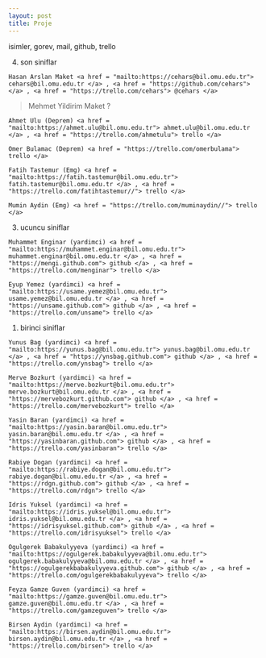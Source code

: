 ```yaml
---
layout: post
title: Proje
---
```

isimler, gorev, mail, github, trello
>
4. son siniflar
>
    Hasan Arslan Maket <a href = "mailto:https://cehars@bil.omu.edu.tr"> cehars@bil.omu.edu.tr </a> , <a href = "https://github.com/cehars">  </a> , <a href = "https://trello.com/cehars"> @cehars </a>
>    Mehmet Yildirim Maket ?

    Ahmet Ulu (Deprem) <a href = "mailto:https://ahmet.ulu@bil.omu.edu.tr"> ahmet.ulu@bil.omu.edu.tr </a> , <a href = "https://trello.com/ahmetulu"> trello </a>

    Omer Bulamac (Deprem) <a href = "https://trello.com/omerbulama"> trello </a>

    Fatih Tastemur (Emg) <a href = "mailto:https://fatih.tastemur@bil.omu.edu.tr"> fatih.tastemur@bil.omu.edu.tr </a> , <a href = "https://trello.com/fatihtastemur//"> trello </a>

    Mumin Aydin (Emg) <a href = "https://trello.com/muminaydin//"> trello </a>
3. ucuncu siniflar
>
    Muhammet Enginar (yardimci) <a href = "mailto:https://muhammet.enginar@bil.omu.edu.tr"> muhammet.enginar@bil.omu.edu.tr </a> , <a href = "https://mengi.github.com"> github </a> , <a href = "https://trello.com/menginar"> trello </a>
    
    Eyup Yemez (yardimci) <a href = "mailto:https://usame.yemez@bil.omu.edu.tr"> usame.yemez@bil.omu.edu.tr </a> , <a href = "https://unsame.github.com"> github </a> , <a href = "https://trello.com/unsame"> trello </a>
1. birinci siniflar
>
    Yunus Bag (yardimci) <a href = "mailto:https://yunus.bag@bil.omu.edu.tr"> yunus.bag@bil.omu.edu.tr </a> , <a href = "https://ynsbag.github.com"> github </a> , <a href = "https://trello.com/ynsbag"> trello </a>

    Merve Bozkurt (yardimci) <a href = "mailto:https://merve.bozkurt@bil.omu.edu.tr"> merve.bozkurt@bil.omu.edu.tr </a> , <a href = "https://mervebozkurt.github.com"> github </a> , <a href = "https://trello.com/mervebozkurt"> trello </a>

    Yasin Baran (yardimci) <a href = "mailto:https://yasin.baran@bil.omu.edu.tr"> yasin.baran@bil.omu.edu.tr </a> , <a href = "https://yasinbaran.github.com"> github </a> , <a href = "https://trello.com/yasinbaran"> trello </a>

    Rabiye Dogan (yardimci) <a href = "mailto:https://rabiye.dogan@bil.omu.edu.tr"> rabiye.dogan@bil.omu.edu.tr </a> , <a href = "https://rdgn.github.com"> github </a> , <a href = "https://trello.com/rdgn"> trello </a>

    Idris Yuksel (yardimci) <a href = "mailto:https://idris.yuksel@bil.omu.edu.tr"> idris.yuksel@bil.omu.edu.tr </a> , <a href = "https://idrisyuksel.github.com"> github </a> , <a href = "https://trello.com/idrisyuksel"> trello </a>

    Ogulgerek Babakulyyeva (yardimci) <a href = "mailto:https://ogulgerek.babakulyyeva@bil.omu.edu.tr"> ogulgerek.babakulyyeva@bil.omu.edu.tr </a> , <a href = "https://ogulgerekbabakulyyeva.github.com"> github </a> , <a href = "https://trello.com/ogulgerekbabakulyyeva"> trello </a>

    Feyza Gamze Guven (yardimci) <a href = "mailto:https://gamze.guven@bil.omu.edu.tr"> gamze.guven@bil.omu.edu.tr </a> , <a href = "https://trello.com/gamzeguven"> trello </a>

    Birsen Aydin (yardimci) <a href = "mailto:https://birsen.aydin@bil.omu.edu.tr"> birsen.aydin@bil.omu.edu.tr </a> , <a href = "https://trello.com/birsen"> trello </a>
